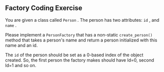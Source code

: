 ## Factory Coding Exercise
You are given a class called `Person` . The person has two attributes: `id` , and `name` .

Please implement a  `PersonFactory` that has a non-static  `create_person()`  method that takes a person's name and return a person initialized with this name and an id.

The `id` of the person should be set as a 0-based index of the object created. So, the first person the factory makes should have Id=0, second Id=1 and so on.